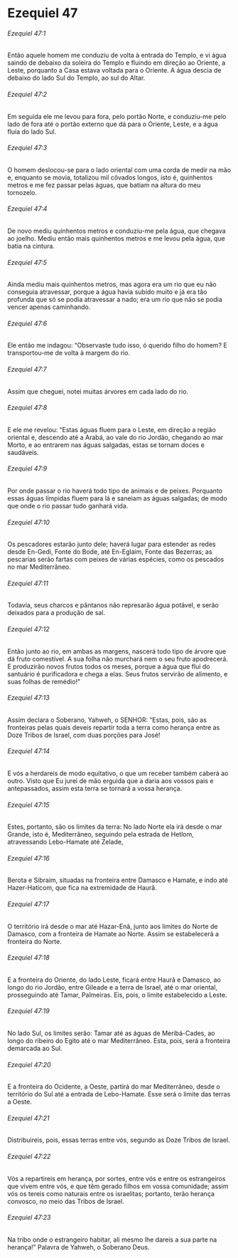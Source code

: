 # Ezequiel 47

###### Ezequiel 47:1

Então aquele homem me conduziu de volta à entrada do Templo, e vi água saindo de debaixo da soleira do Templo e fluindo em direção ao Oriente, a Leste, porquanto a Casa estava voltada para o Oriente. A água descia de debaixo do lado Sul do Templo, ao sul do Altar.

###### Ezequiel 47:2

Em seguida ele me levou para fora, pelo portão Norte, e conduziu-me pelo lado de fora até o portão externo que dá para o Oriente, Leste, e a água fluía do lado Sul.

###### Ezequiel 47:3

O homem deslocou-se para o lado oriental com uma corda de medir na mão e, enquanto se movia, totalizou mil côvados longos, isto é, quinhentos metros e me fez passar pelas águas, que batiam na altura do meu tornozelo.

###### Ezequiel 47:4

De novo mediu quinhentos metros e conduziu-me pela água, que chegava ao joelho. Mediu então mais quinhentos metros e me levou pela água, que batia na cintura.

###### Ezequiel 47:5

Ainda mediu mais quinhentos metros, mas agora era um rio que eu não conseguia atravessar, porque a água havia subido muito e já era tão profunda que só se podia atravessar a nado; era um rio que não se podia vencer apenas caminhando.

###### Ezequiel 47:6

Ele então me indagou: “Observaste tudo isso, ó querido filho do homem? E transportou-me de volta à margem do rio.

###### Ezequiel 47:7

Assim que cheguei, notei muitas árvores em cada lado do rio.

###### Ezequiel 47:8

E ele me revelou: “Estas águas fluem para o Leste, em direção a região oriental e, descendo até a Arabá, ao vale do rio Jordão, chegando ao mar Morto, e ao entrarem nas águas salgadas, estas se tornam doces e saudáveis.

###### Ezequiel 47:9

Por onde passar o rio haverá todo tipo de animais e de peixes. Porquanto essas águas límpidas fluem para lá e saneiam as águas salgadas; de modo que onde o rio passar tudo ganhará vida.

###### Ezequiel 47:10

Os pescadores estarão junto dele; haverá lugar para estender as redes desde En-Gedi, Fonte do Bode, até En-Eglaim, Fonte das Bezerras; as pescarias serão fartas com peixes de várias espécies, como os pescados no mar Mediterrâneo.

###### Ezequiel 47:11

Todavia, seus charcos e pântanos não represarão água potável, e serão deixados para a produção de sal.

###### Ezequiel 47:12

Então junto ao rio, em ambas as margens, nascerá todo tipo de árvore que dá fruto comestível. A sua folha não murchará nem o seu fruto apodrecerá. E produzirão novos frutos todos os meses, porque a água que flui do santuário é purificadora e chega a elas. Seus frutos servirão de alimento, e suas folhas de remédio!”

###### Ezequiel 47:13

Assim declara o Soberano, Yahweh, o SENHOR: “Estas, pois, são as fronteiras pelas quais deveis repartir toda a terra como herança entre as Doze Tribos de Israel, com duas porções para José!

###### Ezequiel 47:14

E vós a herdareis de modo equitativo, o que um receber também caberá ao outro. Visto que Eu jurei de mão erguida que a daria aos vossos pais e antepassados, assim esta terra se tornará a vossa herança.

###### Ezequiel 47:15

Estes, portanto, são os limites da terra: No lado Norte ela irá desde o mar Grande, isto é, Mediterrâneo, seguindo pela estrada de Hetlom, atravessando Lebo-Hamate até Zelade,

###### Ezequiel 47:16

Berota e Sibraim, situadas na fronteira entre Damasco e Hamate, e indo até Hazer-Haticom, que fica na extremidade de Haurã.

###### Ezequiel 47:17

O território irá desde o mar até Hazar-Enã, junto aos limites do Norte de Damasco, com a fronteira de Hamate ao Norte. Assim se estabelecerá a fronteira do Norte.

###### Ezequiel 47:18

E a fronteira do Oriente, do lado Leste, ficará entre Haurã e Damasco, ao longo do rio Jordão, entre Gileade e a terra de Israel, até o mar oriental, prosseguindo até Tamar, Palmeiras. Eis, pois, o limite estabelecido a Leste.

###### Ezequiel 47:19

No lado Sul, os limites serão: Tamar até as águas de Meribá-Cades, ao longo do ribeiro do Egito até o mar Mediterrâneo. Esta, pois, será a fronteira demarcada ao Sul.

###### Ezequiel 47:20

E a fronteira do Ocidente, a Oeste, partirá do mar Mediterrâneo, desde o território do Sul até a entrada de Lebo-Hamate. Esse será o limite das terras a Oeste.

###### Ezequiel 47:21

Distribuireis, pois, essas terras entre vós, segundo as Doze Tribos de Israel.

###### Ezequiel 47:22

Vós a repartireis em herança, por sortes, entre vós e entre os estrangeiros que vivem entre vós, e que têm gerado filhos em vossa comunidade; assim vós os tereis como naturais entre os israelitas; portanto, terão herança convosco, no meio das Tribos de Israel.

###### Ezequiel 47:23

Na tribo onde o estrangeiro habitar, ali mesmo lhe dareis a sua parte na herança!” Palavra de Yahweh, o Soberano Deus.

